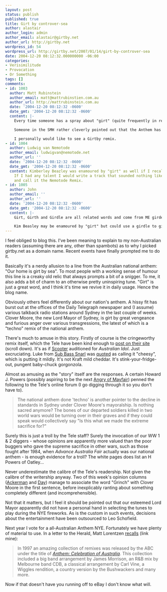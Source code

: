 ```yaml
---
layout: post
status: publish
published: true
title: Girt by controver-sea
author: alastair
author_login: admin
author_email: alastair@girtby.net
author_url: http://girtby.net
wordpress_id: 54
wordpress_url: http://girtby.net/2007/01/14/girt-by-controver-sea
date: 2004-12-20 08:12:32.000000000 -06:00
categories:
- Verisimilitude
- Provocation
- Or Something
tags: []
comments:
- id: 1003
  author: Matt Rubinstein
  author_email: matt@mattrubinstien.com.au
  author_url: http://mattrubinstein.com.au
  date: '2004-12-20 08:12:32 -0600'
  date_gmt: '2004-12-20 08:12:32 -0600'
  content: |-
    Every time someone has a spray about "girt" (quite frequently in recent times due to the controversy) it puts me in mind of this inestimable blog. I too think "girt" is the best thing about the Nash Anth. Long live the strong verbs I say.

    Someone in the SMH rather cleverly pointed out that the Anthem has been brutalised for years in the context of sporting events -- anyone who's heard Shannon Noll having a crack has to agree -- so what's wrong with giving it a bit of a reinterpretation? I've managed to avoid hearing the new remix and am fully prepared to imaging it blowing, but that's the implementation; there's nothing wrong with the idea is there?

    I personally would like to see a Girtby remix.
- id: 1004
  author: Ludwig van Nemotode
  author_email: ludwigvan@nemotode.net
  author_url: ''
  date: '2004-12-20 08:12:32 -0600'
  date_gmt: '2004-12-20 08:12:32 -0600'
  content: Kimberley Beazley was enamoured by "girt" as well if I recall rightly.
    If I had any talent I would write a track that sounded nothing like the anthem
    and call it the Nemotode Remix.
- id: 1005
  author: John
  author_email: ''
  author_url: ''
  date: '2004-12-20 08:12:32 -0600'
  date_gmt: '2004-12-20 08:12:32 -0600'
  content: |-
    Girt, Girth and Girdle are all related words and come from ME girden, OE gyrdan; c. G gürten.

    Kim Beasley may be enamoured by "girt" but could use a girdle to girt his girth!
---
```

I feel obliged to blog this. I've been meaning to explain to my non-Australian readers (assuming there are any, other than spambots) as to why I picked girtby.net as a domain name. Recent events have finally prompted me to do it.

Basically it's a nerdy allusion to a line from the Australian national anthem: "Our home is girt by sea".  To most people with a working sense of humour this line is a creaky old relic that always prompts a bit of a snigger. To me, it also adds a bit of charm to an otherwise pretty uninspiring tune. "Girt" is just a great word, and I think it's time we revive it in daily usage. Hence the blog name.

Obviously others feel differently about our nation's anthem. A hissy fit has burst out at the offices of the Daily Telegraph newspaper and (I assume) various talkback radio stations around Sydney in the last couple of weeks. Clover Moore, the new Lord Mayor of Sydney, is girt by great vengeance and furious anger over various transgressions, the latest of which is a "techno" remix of the national anthem.

There's much to amuse in this story. Firstly of course is the cringeworthy remix itself, which the Tele have been kind enough to <a href="http://dailytelegraph.news.com.au/story.jsp?sectionid=1260&storyid=2389547">post on their site</a> (scroll down). It's as if <a href="http://e.discogs.com/artist/Scooter">Scooter</a> auditioned for <em>Australian Idol</em>. Just excruciating. Luke from <a href="http://www.snarl.org/">Sub Bass Snarl</a> was <a href="http://smh.com.au/articles/2004/12/15/1102787143560.html">quoted</a> as calling it "cheesy", which is putting it mildly. It's not Kraft mild cheddar. It's stink-your-fridge-out, pungent baby-chuck gorgonzola.

Almost as amusing as the "story" itself are the responses. A certain Howard J. Powers (possibly aspiring to be the next <a href="http://www.nostalgiacentral.com/tv/comedy/kennyeverett.htm">Angry of Mayfair</a>) penned the following to the Tele's online forum (I go digging through it so you don't have to).

<blockquote>The national anthem done 'techno' is another pointer to the decline in standards in Sydney under Clover Moore's mayoralship. Is nothing sacred anymore? The bones of our departed soldiers killed in two world wars would be turning over in their graves and if they could speak would collectively say "Is this what we made the extreme sacrifice for?" </blockquote>

Surely this is just a troll by the Tele staff? Surely the invocation of our WW 1 & 2 diggers - whose opinions are apparently more valued than the poor buggers who gave the supreme sacrifice in other wars, such as those fought after 1984, when <em>Advance Australia Fair</em> actually was our national anthem - is enough evidence for a troll? The white pages does list an H Powers of Oatley...

Never underestimate the calibre of the Tele's readership. Not given the calibre of the writership anyway. Two of this week's opinion columns (<a href="http://dailytelegraph.news.com.au/story.jsp?sectionid=1292&storyid=2378749">Ackerman</a> and <a href="http://dailytelegraph.news.com.au/story.jsp?sectionid=96210&storyid=2393701">Day</a>) manage to associate the word "Grinch" with Clover Moore in the first sentence, before inexplicably ranting about something completely different (and incomprehensible).

Not that it matters, but I feel it should be pointed out that our esteemed Lord Mayor apparently did not have a personal hand in selecting the tunes to play during the NYE fireworks. As is the custom in such events, decisions about the entertainment have been outsourced to Leo Schofield.

Next year I vote for a all-Australian Anthem NYE. Fortunately we have plenty of material to use. In a letter to the Herald, Matt Lorentzen <a href="http://www.smh.com.au/news/Letters/Australians-all-but-were-not-singing-the-same-tune/2004/12/16/1102787214898.html">recalls</a> (link mine):

<blockquote>In 1997 an amazing collection of remixes was released by the ABC under the title of <em><a href="http://www.amcoz.com.au/opac/Detail.aspx?id=17569">Anthem: Celebration of Australia</a></em>. This collection included a big band arrangement by James Morrison, an R&B mix by Melbourne band CDB, a classical arrangement by Carl Vine, a Wiggles rendition, a country version by the Bushwackers and many more. </blockquote>

Now if that doesn't have you running off to eBay I don't know what will.
